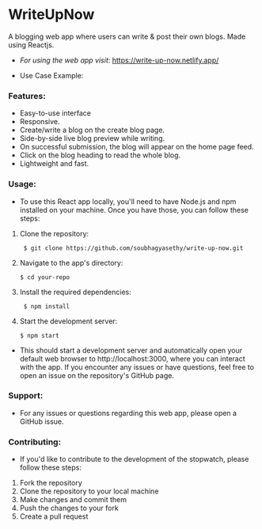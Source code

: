 # WriteUpNow

A blogging web app where users can write & post their own blogs. Made using Reactjs.

- _For using the web app visit_: https://write-up-now.netlify.app/

- Use Case Example:

### Features:

- Easy-to-use interface
- Responsive.
- Create/write a blog on the create blog page.
- Side-by-side live blog preview while writing.
- On successful submission, the blog will appear on the home page feed.
- Click on the blog heading to read the whole blog.
- Lightweight and fast.

### Usage:

- To use this React app locally, you'll need to have Node.js and npm installed on your machine. Once you have those, you can follow these steps:

1. Clone the repository:

   ` $ git clone https://github.com/soubhagyasethy/write-up-now.git`

2. Navigate to the app's directory:

   `$ cd your-repo`

3. Install the required dependencies:

   ` $ npm install`

4. Start the development server:

   `$ npm start`

- This should start a development server and automatically open your default web browser to http://localhost:3000, where you can interact with the app.
  If you encounter any issues or have questions, feel free to open an issue on the repository's GitHub page.

### Support:

- For any issues or questions regarding this web app, please open a GitHub issue.

### Contributing:

- If you'd like to contribute to the development of the stopwatch, please follow these steps:

1. Fork the repository
2. Clone the repository to your local machine
3. Make changes and commit them
4. Push the changes to your fork
5. Create a pull request
